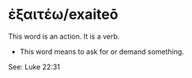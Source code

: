 # ἐξαιτέω/exaiteō
This word is an action. It is a verb.

* This word means to ask for or demand something.

See: Luke 22:31
